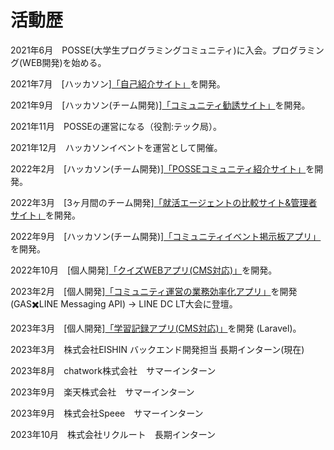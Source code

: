 # 活動歴

2021年6月　POSSE(大学生プログラミングコミュニティ)に入会。プログラミング(WEB開発)を始める。

2021年7月　[ハッカソン][「自己紹介サイト」](https://github.com/posse-ap/rookie_hackathon-202107-teamH/tree/akira-Number5-develop)を開発。

2021年9月　[ハッカソン(チーム開発)][「コミュニティ勧誘サイト」](https://github.com/akira1515/posse-hackathon-202109)を開発。

2021年11月　POSSEの運営になる（役割:テック局）。

2021年12月　ハッカソンイベントを運営として開催。

2022年2月　[ハッカソン(チーム開発)][「POSSEコミュニティ紹介サイト」](https://github.com/posse-ap/posse2-hackathon-202202-team2B)を開発。

2022年3月　[3ヶ月間のチーム開発][「就活エージェントの比較サイト&管理者サイト」](https://github.com/posse-ap/teamdev-2022-posse2-team2E)を開発。

2022年9月　[ハッカソン(チーム開発)][「コミュニティイベント掲示板アプリ」](https://github.com/posse-ap/posse2-hackathon-202209-team2E)を開発。

2022年10月　[個人開発][「クイズWEBアプリ(CMS対応)」](https://github.com/akira1515/study-tracker-app/tree/ph3-quizy-develop-2)を開発。

2023年2月　[個人開発][「コミュニティ運営の業務効率化アプリ」](https://github.com/akira1515/GAS-LINE-Messaging-API)を開発 (GAS✖️LINE Messaging API) → LINE DC LT大会に登壇。

2023年3月　[個人開発][「学習記録アプリ(CMS対応)」](https://github.com/akira1515/study-tracker-app)を開発 (Laravel)。

2023年3月　株式会社EISHIN バックエンド開発担当 長期インターン(現在)

2023年8月　chatwork株式会社　サマーインターン

2023年9月　楽天株式会社　サマーインターン

2023年9月　株式会社Speee　サマーインターン

2023年10月　株式会社リクルート　長期インターン

